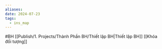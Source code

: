 ```yaml
---
aliases: 
date: 2024-07-23
tags:
  - ins_map
---
```


#BH
[[Publish/1. Projects/Thành Phần BH/Thiết lập BH|Thiết lập BH]]
[[Khóa đối tượng]]
